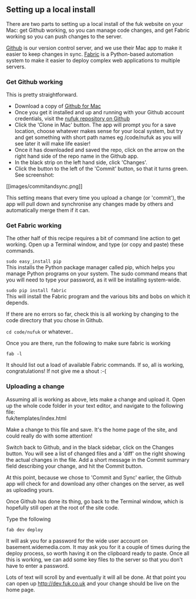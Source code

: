 ## Setting up a local install

There are two parts to setting up a local install of the fuk website on your Mac: get Github working, so you can manage code changes, and get Fabric working so you can push changes to the server. 

[Github](http://github.com) is our version control server, and we use their Mac app to make it easier to keep changes in sync. [Fabric](http://fabfile.org) is a Python-based automation system to make it easier to deploy complex web applications to multiple servers.

### Get Github working

This is pretty straightforward. 

- Download a copy of [Github for Mac](http://mac.github.com)
- Once you get it installed and up and running with your Github account credentials, visit the [nufuk repository on Github](https://github.com/BenAtWide/nufuk)
- Click the 'Clone in Mac' button. The app will prompt you for a save location, choose whatever makes sense for your local system, but try and get something with short path names eg /code/nufuk as you will see later it will make life easier!
- Once it has downloaded and saved the repo, click on the arrow on the right hand side of the repo name in the Github app.
- In the black strip on the left hand side, click 'Changes'.
- Click the button to the left of the 'Commit' button, so that it turns green. See screenshot:

[[images/commitandsync.png]]

This setting means that every time you upload a change (or 'commit'), the app will pull down and synchronise any changes made by others and automatically merge them if it can. 

### Get Fabric working

The other half of this recipe requires a bit of command line action to get working. Open up a Terminal window, and type (or copy and paste) these commands.

`sudo easy_install pip`  
This installs the Python package manager called pip, which helps you manage Python programs on your system. The sudo command means that you will need to type your password, as it will be installing system-wide.

`sudo pip install fabric`  
This will install the Fabric program and the various bits and bobs on which it depends.

If there are no errors so far, check this is all working by changing to the code directory that you chose in Github.

`cd code/nufuk` or whatever..  

Once you are there, run the following to make sure fabric is working  

`fab -l`  

It should list out a load of available Fabric commands. If so, all is working, congratulations! If not give me a shout :-(  

### Uploading a change

Assuming all is working as above, lets make a change and upload it. Open up the whole code folder in your text editor, and navigate to the following file:  
fuk/templates/index.html

Make a change to this file and save. It's the home page of the site, and could really do with some attention!

Switch back to Github, and in the black sidebar, click on the Changes button. You will see a list of changed files and a 'diff' on the right showing the actual changes in the file. Add a short message in the Commit summary field describing your change, and hit the Commit button.

At this point, because we chose to 'Commit and Sync' earlier, the Github app will check for and download any other changes on the server, as well as uploading yours.

Once Github has done its thing, go back to the Terminal window, which is hopefully still open at the root of the site code.

Type the following  

`fab dev deploy`

It will ask you for a password for the wide user account on basement.widemedia.com. It may ask you for it a couple of times during the deploy process, so worth having it on the clipboard ready to paste. Once all this is working, we can add some key files to the server so that you don't have to enter a password.

Lots of text will scroll by and eventually it will all be done. At that point you can open up http://dev.fuk.co.uk and your change should be live on the home page.
